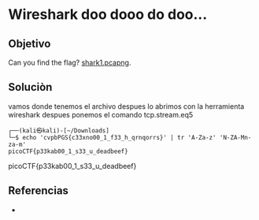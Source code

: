 # Wireshark doo dooo do doo...
## Objetivo
Can you find the flag? [shark1.pcapng](https://mercury.picoctf.net/static/81c7862241faf4a48bd64a858392c92b/shark1.pcapng).

## Soluciòn
vamos donde tenemos el archivo despues lo abrimos con la herramienta wireshark despues ponemos el comando tcp.stream.eq5
```shell
┌──(kali㉿kali)-[~/Downloads]
└─$ echo 'cvpbPGS{c33xno00_1_f33_h_qrnqorrs}' | tr 'A-Za-z' 'N-ZA-Mn-za-m'
picoCTF{p33kab00_1_s33_u_deadbeef}

```
picoCTF{p33kab00_1_s33_u_deadbeef}

## Referencias
- []()
